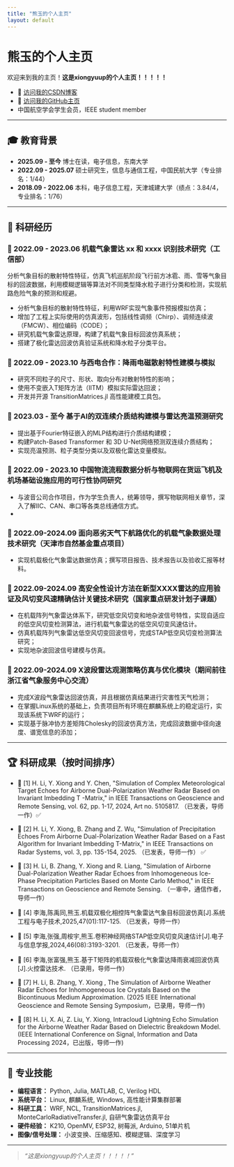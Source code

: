 ```yaml
---
title: "熊玉的个人主页"
layout: default
---
```


# 熊玉的个人主页

欢迎来到我的主页！**这是xiongyuup的个人主页！！！！！**

- 🔗 [访问我的CSDN博客](https://your-csdn-link.com)
- 🔗 [访问我的GitHub主页](https://github.com/xiongyuup)
- 中国航空学会学生会员，IEEE student member

---

## 🎓 教育背景

- **2025.09 - 至今** 博士在读，电子信息，东南大学  
- **2022.09 - 2025.07** 硕士研究生，信息与通信工程，中国民航大学（专业排名：1/44）  
- **2018.09 - 2022.06** 本科，电子信息工程，天津城建大学（绩点：3.84/4，专业排名：1/76）  

---

## 🧪 科研经历

### 📌 2022.09 - 2023.06 机载气象雷达 xx 和 xxxx 识别技术研究（工信部）

分析气象目标的散射特性特征，仿真飞机巡航阶段飞行前方冰雹、雨、雪等气象目标的回波数据，利用模糊逻辑等算法对不同类型降水粒子进行分类和检测，实现航路危险气象的预测和规避。

- 分析气象目标的散射特性特征，利用WRF实现气象事件预报模拟仿真；
- 增加了工程上实际使用的仿真波形，包括线性调频（Chirp）、调频连续波（FMCW）、相位编码（CODE）；
- 研究机载气象雷达原理，构建了机载气象目标回波仿真系统；
- 搭建了极化雷达回波仿真验证系统和降水粒子分类平台。

### 📌 2022.09 - 2023.10 与西电合作：降雨电磁散射特性建模与模拟

- 研究不同粒子的尺寸、形状、取向分布对散射特性的影响；
- 使用不变嵌入T矩阵方法（IITM）模拟实际雷达回波；
- 开发并开源 TransitionMatrices.jl 高性能建模工具包。

### 📌 2023.03 - 至今 基于AI的双连续介质结构建模与雷达亮温预测研究

- 提出基于Fourier特征嵌入的MLP结构进行介质结构建模；
- 构建Patch-Based Transformer 和 3D U-Net网络预测双连续介质结构；
- 实现亮温预测、粒子类型分类以及双极化雷达变量模拟。

### 📌 2022.09 - 2023.10 中国物流流程数据分析与物联网在货运飞机及机场基础设施应用的可行性协同研究

- 与波音公司合作项目，作为学生负责人，统筹领导，撰写物联网相关章节，深入了解IIC、CAN、串口等各类总线通信方式。
- 
### 📌 2022.09-2024.09 面向恶劣天气下航路优化的机载气象数据处理技术研究（天津市自然基金重点项目）

- 实现机载极化气象雷达数据仿真；撰写项目报告、技术报告以及验收汇报等材料。

### 📌 2022.09-2024.09 高安全性设计方法在新型XXXX雷达的应用验证及风切变风速精确估计关键技术研究（国家重点研发计划子课题）

- 在机载阵列气象雷达体系下，研究低空风切变和地杂波信号特性，实现自适应的低空风切变检测算法，进行机载气象雷达的低空风切变风速估计。
- 仿真机载阵列气象雷达低空风切变回波信号，完成STAP低空风切变检测算法研究；
- 实现地杂波回波信号建模与仿真。
  
### 📌 2022.09-2024.09 X波段雷达观测策略仿真与优化模块（期间前往浙江省气象服务中心交流）

- 完成X波段气象雷达回波仿真，并且根据仿真结果进行灾害性天气检测；
- 在掌握Linux系统的基础上，负责项目所有环境在麒麟系统上的稳定运行，实现该系统下WRF的运行；
- 实现基于脉冲协方差矩阵Cholesky的回波仿真方法，完成回波数据中径向速度、谱宽信息的添加；


---

## 🏆 科研成果（按时间排序）

- 📄 [1]	H. Li, Y. Xiong and Y. Chen, "Simulation of Complex Meteorological Target Echoes for Airborne Dual-Polarization Weather Radar Based on Invariant Imbedding T -Matrix," in IEEE Transactions on Geoscience and Remote Sensing, vol. 62, pp. 1-17, 2024, Art no. 5105817. （已发表，导师一作）✅

- 📄 [2]	H. Li, Y. Xiong, B. Zhang and Z. Wu, "Simulation of Precipitation Echoes From Airborne Dual-Polarization Weather Radar Based on a Fast Algorithm for Invariant Imbedding T-Matrix," in IEEE Transactions on Radar Systems, vol. 3, pp. 135-154, 2025. （已发表，导师一作） ✅

- 📝 [3]	H. Li, B. Zhang, Y. Xiong and R. Liang, "Simulation of Airborne Dual-Polarization Weather Radar Echoes from Inhomogeneous Ice-Phase Precipitation Particles Based on Monte Carlo Method," in IEEE Transactions on Geoscience and Remote Sensing. （一审中，通信作者，导师一作）

- 📝 [4]	李海,陈禹同,熊玉.机载双极化相控阵气象雷达气象目标回波仿真[J].系统工程与电子技术,2025,47(01):117-125. （已发表，导师一作）

- 📝 [5]	李海,张强,周桉宇,熊玉.卷积神经网络STAP低空风切变风速估计[J].电子与信息学报,2024,46(08):3193-3201. （已发表，导师一作）

- 📝 [6]	李海,张富强,熊玉.基于T矩阵的机载双极化气象雷达降雨衰减回波仿真[J].火控雷达技术. （已录用，导师一作）

- 📝 [7]	H. Li, B. Zhang, Y. Xiong , The Simulation of Airborne Weather Radar Echoes for Inhomogeneous Ice Crystals Based on the Bicontinuous Medium Approximation. (2025 IEEE International Geoscience and Remote Sensing Symposium，已录用，导师一作)
  
- 📝 [8]	H. Li, X. Ai, Z. Liu, Y. Xiong, Intracloud Lightning Echo Simulation for the Airborne Weather Radar Based on Dielectric Breakdown Model. (IEEE International Conference on Signal, Information and Data Processing 2024，已出版，导师一作)

---

## 💼 专业技能

- **编程语言：** Python, Julia, MATLAB, C, Verilog HDL  
- **系统平台：** Linux, 麒麟系统, Windows, 高性能计算集群部署  
- **科研工具：** WRF, NCL, TransitionMatrices.jl, MonteCarloRadiativeTransfer.jl, 自研气象雷达仿真平台  
- **硬件经验：** K210, OpenMV, ESP32, 树莓派, Arduino, 51单片机  
- **图像/信号处理：** 小波变换、压缩感知、模糊逻辑、深度学习  

---

> *“这是xiongyuup的个人主页！！！！！”*
